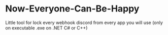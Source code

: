 # Now-Everyone-Can-Be-Happy
Little tool for lock every webhook discord from every app you will use (only on executable .exe on .NET C# or C++)
